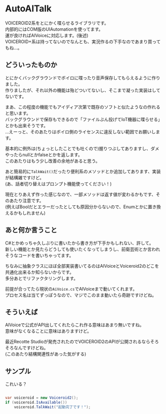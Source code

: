 ﻿# AutoAITalk

VOICEROID2系をとにかく喋らせるライブラリです。  
内部的にはCOM版のUIAutomationを使ってます。  
運が良ければAIVoiceに対応します。(後述)  
VOICEROID+系は持ってないのでなんとも、実況作るの下手なのであまり買ってもね…。

## どういったものか

とにかくバックグラウンドでボイロに喋ったり音声保存してもらえるように作りました。  
作りましたが、それ以外の機能は殆どついてないし、そこまで凝った実装はしてないです。

まあ、この程度の機能でもアイディア次第で既存のソフトと似たようなの作れると思います。  
バックグラウンドで保存もできるので「ファイルぶん投げてIoT機器に喋らせる」とかも出来そうです。  
…えーっと、そのあたりはボイロ側のライセンスに違反しない範囲でお願いします。

基本的に例外は(ちょっとしたことでも吐くので)握りつぶしてありますし、ダメやったらnullとかfalseとかを返します。  
このあたりはもう少し改善の余地があると思う。

あと簡易的に`TalkWait()`だったり便利系のメソッドとか追加してあります、実装が結構雑ですけど。  
(あ、話者切り替えはプロンプト機能使ってください！)

現在とりあえず作った感じなので、一部メソッドは返す値が変わるかもです、そのあたり注意です。  
(例えばBoolだとエラーだったとしても原因分からないので、Enumとかに置き換えるかもしれません)

## あと何か言うこと

C#とかめっちゃ久しぶりに書いたから書き方が下手かもしれない、許して。  
新しい機能とか見たらどうしても使いたくなってしまうし、前衛芸術とか言われそうなコードを書いちゃってます。

ちなみに抽象クラスにほぼ全部実装書いてるのはAIVoiceとVoiceroid2のどこを共通化出来るか知らないからです。  
多分あとでリファクタリングします。

前提が合ってたら現状の`AiVoice.cs`でAIVoiceまで動いてくれます。  
プロセス名は当てずっぽうなので、マジでこのまま動いたら奇跡ですけどね。

## そういえば

AIVoiceで公式がAPI出してくれたらこれ作る意味はあまり無いですね。  
意味がなくなることに意味はありますけど。

最近Recotte Studioが発売されたのでVOICEROID2のAPIが公開されるならそろそろなんですけどね。  
(このあたり結構関連性があった気がする)

## サンプル

これいる？

```c#

var voiceroid = new Voiceroid2();
if (voiceroid.IsAvailable())
    voiceroid.TalkWait("起動完了です！");

```

